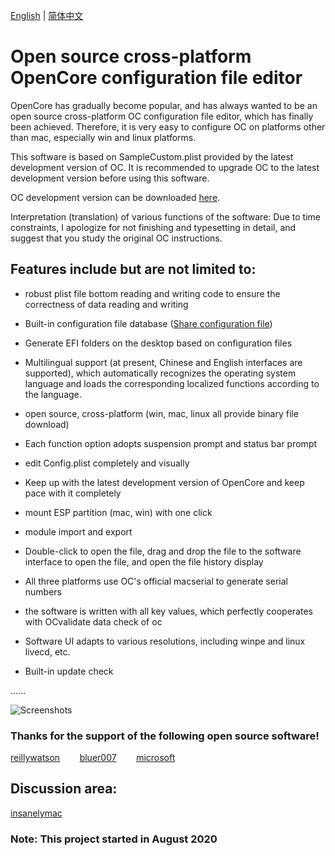 [English](https://github.com/ic005k/QtOpenCoreConfig/blob/master/READMe.md) | [简体中文](https://github.com/ic005k/QtOpenCoreConfig/blob/master/READMe-en.md)
# Open source cross-platform OpenCore configuration file editor

OpenCore has gradually become popular, and has always wanted to be an open source cross-platform OC configuration file editor, which has finally been achieved. Therefore, it is very easy to configure OC on platforms other than mac, especially win and linux platforms.

This software is based on SampleCustom.plist provided by the latest development version of OC. It is recommended to upgrade OC to the latest development version before using this software.

OC development version can be downloaded [here](https://github.com/acidanthera/OpenCorePkg/actions).

Interpretation (translation) of various functions of the software: Due to time constraints, I apologize for not finishing and typesetting in detail, and suggest that you study the original OC instructions.

## Features include but are not limited to:

* robust plist file bottom reading and writing code to ensure the correctness of data reading and writing

* Built-in configuration file database ([Share configuration file](https://github.com/ic005k/QtOpenCoreConfigDatabase/issues))

* Generate EFI folders on the desktop based on configuration files

* Multilingual support (at present, Chinese and English interfaces are supported), which automatically recognizes the operating system language and loads the corresponding localized functions according to the language.

* open source, cross-platform (win, mac, linux all provide binary file download)

* Each function option adopts suspension prompt and status bar prompt

* edit Config.plist completely and visually

* Keep up with the latest development version of OpenCore and keep pace with it completely

* mount ESP partition (mac, win) with one click

* module import and export

* Double-click to open the file, drag and drop the file to the software interface to open the file, and open the file history display

* All three platforms use OC's official macserial to generate serial numbers

* the software is written with all key values, which perfectly cooperates with OCvalidate data check of oc

* Software UI adapts to various resolutions, including winpe and linux livecd, etc.

* Built-in update check

......

![Screenshots](https://github.com/ic005k/QtOpenCoreConfig/blob/master/qtocc.png)

### Thanks for the support of the following open source software!

[reillywatson](https://github.com/reillywatson/qtplist)&nbsp; &nbsp; &nbsp; &nbsp; [bluer007](https://github.com/bluer007/FindESP)&nbsp; &nbsp; &nbsp; &nbsp; [microsoft](https://github.com/microsoft/winfile)

## Discussion area:

[insanelymac](https://www.insanelymac.com/forum/topic/344752-open-source-cross-platform-opencore-configuration-file-editor/)

### Note: This project started in August 2020
